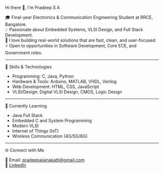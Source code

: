  Hi there 👋, I'm Pradeep S A  

🎓 Final-year Electronics & Communication Engineering Student at RRCE, Bangalore.                              
💡 Passionate about Embedded Systems, VLSI Design, and Full Stack Development.   
🌟 I love building real-world solutions that are fast, clean, and user-focused.  
⚡ Open to opportunities in Software Development, Core ECE, and Government roles.

---

 🔧 Skills & Technologies  

- Programming: C, Java, Python  
- Hardware & Tools: Arduino, MATLAB, VHDL, Verilog  
- Web Development: HTML, CSS, JavaScript  
- VLSI/Design: Digital VLSI Design, CMOS, Logic Design 

---
🌱 Currently Learning
-   Java Full Stack
-   Embedded C and System Programming
-   Modern VLSI
-   Internet of Things (IoT)
-   Wireless Communication (4G/5G/6G)
---
🌐 Connect with Me 

📧 Email: pradeepajjanakatti@gmail.com  
🔗 [LinkedIn](https://www.linkedin.com/in/pradeep)
  





